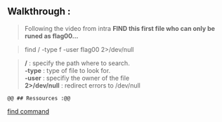 ## Walkthrough :

> Following the video from intra **FIND this first file who can only be runed as flag00...**

> find / -type f -user flag00 2>/dev/null

> **/** : specify the path where to search.  
> **-type** : type of file to look for.  
> **-user** : specifiy the owner of the file  
> **2>/dev/null** : redirect errors to /dev/null  

``` @@ ## Ressources :@@ ```

[find command](https://man7.org/linux/man-pages/man1/find.1.html)